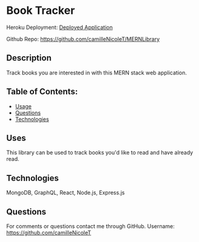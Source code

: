# Book Tracker
Heroku Deployment: [Deployed Application](https://blooming-tor-92645.herokuapp.com/)

Github Repo: https://github.com/camilleNicoleT/MERNLibrary

## Description
Track books you are interested in with this MERN stack web application.

## Table of Contents:
   - [Usage](#usage) 
   - [Questions](#Questions) 
   - [Technologies](#Technologies)


## Uses
This library can be used to track books you'd like to read and have already read.

## Technologies
MongoDB, GraphQL, React, Node.js, Express.js

## Questions
For comments or questions contact me through GitHub. Username: https://github.com/camilleNicoleT
